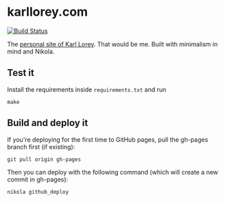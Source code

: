 # karllorey.com

[![Build Status](https://travis-ci.org/lorey/karllorey.com.svg?branch=master)](https://travis-ci.org/lorey/karllorey.com)

The [personal site of Karl Lorey](https://karllorey.com). That would be me.
Built with minimalism in mind and Nikola.

## Test it
Install the requirements inside `requirements.txt` and run

```
make
```

## Build and deploy it
If you're deploying for the first time to GitHub pages, pull the gh-pages branch first (if existing):
```text
git pull origin gh-pages
```
Then you can deploy with the following command (which will create a new commit in gh-pages):
```text
nikola github_deploy
```
